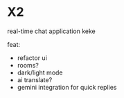 # X2

real-time chat application keke

feat:

- refactor ui
- rooms?
- dark/light mode
- ai translate?
- gemini integration for quick replies
